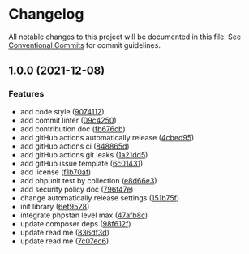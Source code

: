 # Changelog

All notable changes to this project will be documented in this file. See
[Conventional Commits](https://conventionalcommits.org) for commit guidelines.

## 1.0.0 (2021-12-08)


### Features

* add code style ([9074112](https://github.com/MacPaw/BehatHttpMockContext/commit/9074112bb7324c8e700cac40ac3697c10296611b))
* add commit linter ([09c4250](https://github.com/MacPaw/BehatHttpMockContext/commit/09c42507bc4a94e5185a180769b251b70c9f6240))
* add contribution doc ([fb676cb](https://github.com/MacPaw/BehatHttpMockContext/commit/fb676cb0b62190440e3c6ac8a214e4b661ea988e))
* add gitHub actions automatically release ([4cbed95](https://github.com/MacPaw/BehatHttpMockContext/commit/4cbed959cdd8653894a7d36c5dafb3cc23294176))
* add gitHub actions ci ([848865d](https://github.com/MacPaw/BehatHttpMockContext/commit/848865de3fdddf0fb22489d3b3038bc5c68206ed))
* add gitHub actions git leaks ([1a21dd5](https://github.com/MacPaw/BehatHttpMockContext/commit/1a21dd59085373d3e24bab108eedf9ffb97f10c9))
* add gitHub issue template ([6c01431](https://github.com/MacPaw/BehatHttpMockContext/commit/6c01431b4aabba886c0690a1a45a078f66f49d7c))
* add license ([f1b70af](https://github.com/MacPaw/BehatHttpMockContext/commit/f1b70afdf44978dce575f36653bf0fa7381f62cc))
* add phpunit test by collection ([e8d66e3](https://github.com/MacPaw/BehatHttpMockContext/commit/e8d66e39493e26fc7a870d46746c7bddbf99b502))
* add security policy doc ([796f47e](https://github.com/MacPaw/BehatHttpMockContext/commit/796f47e167aed6f1c7119900e753bd9c447d1fab))
* change automatically release settings ([151b75f](https://github.com/MacPaw/BehatHttpMockContext/commit/151b75f9c85a18d435b7a38ada7f30e3611ca538))
* init library ([6ef9528](https://github.com/MacPaw/BehatHttpMockContext/commit/6ef9528c3ebac626e7b7578d0fcec8edfeb514e9))
* integrate phpstan level max ([47afb8c](https://github.com/MacPaw/BehatHttpMockContext/commit/47afb8c5cbef6d6519996acea120ef51614d51f4))
* update composer deps ([98f612f](https://github.com/MacPaw/BehatHttpMockContext/commit/98f612f2319ff79a4330e12cc0dbe625d6713b2a))
* update read me ([836df3d](https://github.com/MacPaw/BehatHttpMockContext/commit/836df3daf5b193b315deebcac1853a3f266ddaff))
* update read me ([7c07ec6](https://github.com/MacPaw/BehatHttpMockContext/commit/7c07ec6708e5839381d51137c3c7e1766002dff4))
